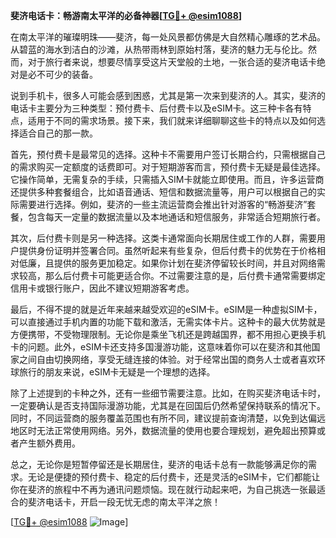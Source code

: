 **斐济电话卡：畅游南太平洋的必备神器[[TG💪+ @esim1088](https://t.me/s/esim1088)]**

在南太平洋的璀璨明珠——斐济，每一处风景都仿佛是大自然精心雕琢的艺术品。从碧蓝的海水到洁白的沙滩，从热带雨林到原始村落，斐济的魅力无与伦比。然而，对于旅行者来说，想要尽情享受这片天堂般的土地，一张合适的斐济电话卡绝对是必不可少的装备。

说到手机卡，很多人可能会感到困惑，尤其是第一次来到斐济的人。其实，斐济的电话卡主要分为三种类型：预付费卡、后付费卡以及eSIM卡。这三种卡各有特点，适用于不同的需求场景。接下来，我们就来详细聊聊这些卡的特点以及如何选择适合自己的那一款。

首先，预付费卡是最常见的选择。这种卡不需要用户签订长期合约，只需根据自己的需求购买一定额度的话费即可。对于短期游客而言，预付费卡无疑是最佳选择。它操作简单，无需复杂的手续，只需插入SIM卡就能立即使用。而且，许多运营商还提供多种套餐组合，比如语音通话、短信和数据流量等，用户可以根据自己的实际需要进行选择。例如，斐济的一些主流运营商会推出针对游客的“畅游斐济”套餐，包含每天一定量的数据流量以及本地通话和短信服务，非常适合短期旅行者。

其次，后付费卡则是另一种选择。这类卡通常面向长期居住或工作的人群，需要用户提供身份证明并签署合同。虽然听起来有些复杂，但后付费卡的优势在于价格相对低廉，且提供的服务更加稳定。如果你计划在斐济停留较长时间，并且对网络需求较高，那么后付费卡可能更适合你。不过需要注意的是，后付费卡通常需要绑定信用卡或银行账户，因此不建议短期游客考虑。

最后，不得不提的就是近年来越来越受欢迎的eSIM卡。eSIM是一种虚拟SIM卡，可以直接通过手机内置的功能下载和激活，无需实体卡片。这种卡的最大优势就是方便携带，不受物理限制。无论你是乘坐飞机还是跨越国界，都不用担心更换手机卡的问题。此外，eSIM卡还支持多国漫游功能，这意味着你可以在斐济和其他国家之间自由切换网络，享受无缝连接的体验。对于经常出国的商务人士或者喜欢环球旅行的朋友来说，eSIM卡无疑是一个理想的选择。

除了上述提到的卡种之外，还有一些细节需要注意。比如，在购买斐济电话卡时，一定要确认是否支持国际漫游功能，尤其是在回国后仍然希望保持联系的情况下。同时，不同运营商的服务覆盖范围也有所不同，建议提前查询清楚，以免到达偏远地区时无法正常使用网络。另外，数据流量的使用也要合理规划，避免超出预算或者产生额外费用。

总之，无论你是短暂停留还是长期居住，斐济的电话卡总有一款能够满足你的需求。无论是便捷的预付费卡、稳定的后付费卡，还是灵活的eSIM卡，它们都能让你在斐济的旅程中不再为通讯问题烦恼。现在就行动起来吧，为自己挑选一张最适合的斐济电话卡，开启一段无忧无虑的南太平洋之旅！

[[TG💪+ @esim1088](https://t.me/s/esim1088) ![Image](https://i.postimg.cc/4NQfJmqS/Snipaste-2025-05-13-00-14-12.png)]